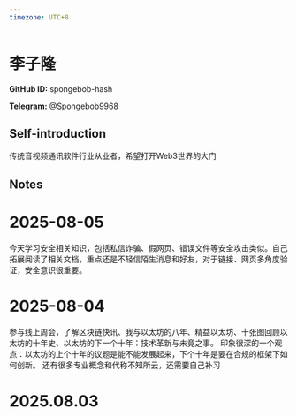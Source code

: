 ```yaml
---
timezone: UTC+8
---
```


# 李子隆

**GitHub ID:** spongebob-hash

**Telegram:** @Spongebob9968

## Self-introduction

传统音视频通讯软件行业从业者，希望打开Web3世界的大门

## Notes

<!-- Content_START -->
# 2025-08-05

今天学习安全相关知识，包括私信诈骗、假网页、错误文件等安全攻击类似。自己拓展阅读了相关文档，重点还是不轻信陌生消息和好友，对于链接、网页多角度验证，安全意识很重要。

# 2025-08-04

参与线上周会，了解区块链快讯、我与以太坊的八年、精益以太坊、十张图回顾以太坊的十年史、以太坊的下一个十年：技术革新与未竟之事。
印象很深的一个观点：以太坊的上个十年的议题是能不能发展起来，下个十年是要在合规的框架下如何创新。
还有很多专业概念和代称不知所云，还需要自己补习


# 2025.08.03


<!-- Content_END -->

